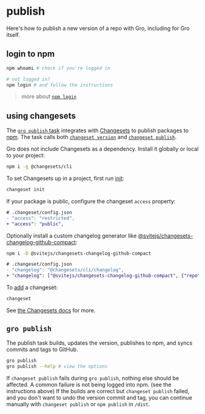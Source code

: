 # publish

Here's how to publish a new version of a repo with Gro, including for Gro itself.

## login to npm

```bash
npm whoami # check if you're logged in

# not logged in?
npm login # and follow the instructions
```

> more about [`npm login`](https://docs.npmjs.com/cli/v6/commands/npm-adduser)

## using changesets

The [`gro publish` task](https://github.com/feltjs/gro/blob/main/src/publish.task.ts)
integrates with [Changesets](https://github.com/changesets/changesets)
to publish packages to [npm](https://npmjs.com/). The task calls both
[`changeset version`](https://github.com/changesets/changesets/blob/main/packages/cli/README.md#version)
and
[`changeset publish`](https://github.com/changesets/changesets/blob/main/packages/cli/README.md#publish).

Gro does not include Changesets as a dependency.
Install it globally or local to your project:

```bash
npm i -g @changesets/cli
```

To set Changesets up in a project, first run
[init](https://github.com/changesets/changesets/blob/main/packages/cli/README.md#init):

```bash
changeset init
```

If your package is public, configure the changeset `access` property:

```diff
# .changeset/config.json
- "access": "restricted",
+ "access": "public",
```

Optionally install a custom changelog generator like
[@svitejs/changesets-changelog-github-compact](https://github.com/svitejs/changesets-changelog-github-compact):

```bash
npm i -D @svitejs/changesets-changelog-github-compact
```

```diff
# .changeset/config.json
- "changelog": "@changesets/cli/changelog",
+ "changelog": ["@svitejs/changesets-changelog-github-compact", {"repo": "org/repo"}],
```

To [add](https://github.com/changesets/changesets/blob/main/packages/cli/README.md#add) a changeset:

```bash
changeset
```

See [the Changesets docs](https://github.com/changesets/changesets) for more.

## `gro publish`

The publish task builds, updates the version, publishes to npm,
and syncs commits and tags to GitHub.

```bash
gro publish
gro publish --help # view the options
```

If `changeset publish` fails during `gro publish`, nothing else should be affected.
A common failure is not being logged into npm. (see the instructions above)
If the builds are correct but `changeset publish` failed,
and you don't want to undo the version commit and tag,
you can continue manually with `changeset publish` or `npm publish` in `/dist`.
